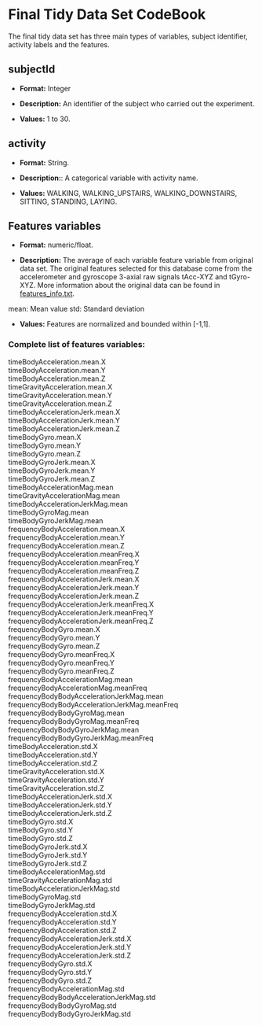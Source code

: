 # Final Tidy Data Set CodeBook

The final tidy data set has three main types of variables, subject identifier, activity labels and the features.

## subjectId

* **Format:** Integer

* **Description:** An identifier of the subject who carried out the experiment.

* **Values:** 1 to 30.


## activity

* **Format:** String.

* **Description:**: A categorical variable with activity name.

* **Values:** WALKING, WALKING_UPSTAIRS, WALKING_DOWNSTAIRS, SITTING, STANDING, LAYING.


## Features variables

* **Format:** numeric/float.

* **Description:** The average of each variable feature variable from original data set. The original features selected for this database come from the accelerometer and gyroscope 3-axial raw signals tAcc-XYZ and tGyro-XYZ. More information about the original data can be found in [features_info.txt](/Getting-and-Cleaning-Data-Course-Project/blob/master/feature_info.txt).

mean: Mean value
std: Standard deviation

* **Values:** Features are normalized and bounded within [-1,1].

### Complete list of features variables:

timeBodyAcceleration.mean.X  
timeBodyAcceleration.mean.Y  
timeBodyAcceleration.mean.Z  
timeGravityAcceleration.mean.X  
timeGravityAcceleration.mean.Y  
timeGravityAcceleration.mean.Z  
timeBodyAccelerationJerk.mean.X  
timeBodyAccelerationJerk.mean.Y  
timeBodyAccelerationJerk.mean.Z  
timeBodyGyro.mean.X  
timeBodyGyro.mean.Y  
timeBodyGyro.mean.Z  
timeBodyGyroJerk.mean.X  
timeBodyGyroJerk.mean.Y  
timeBodyGyroJerk.mean.Z  
timeBodyAccelerationMag.mean  
timeGravityAccelerationMag.mean  
timeBodyAccelerationJerkMag.mean  
timeBodyGyroMag.mean  
timeBodyGyroJerkMag.mean  
frequencyBodyAcceleration.mean.X  
frequencyBodyAcceleration.mean.Y  
frequencyBodyAcceleration.mean.Z  
frequencyBodyAcceleration.meanFreq.X  
frequencyBodyAcceleration.meanFreq.Y  
frequencyBodyAcceleration.meanFreq.Z  
frequencyBodyAccelerationJerk.mean.X  
frequencyBodyAccelerationJerk.mean.Y  
frequencyBodyAccelerationJerk.mean.Z  
frequencyBodyAccelerationJerk.meanFreq.X  
frequencyBodyAccelerationJerk.meanFreq.Y  
frequencyBodyAccelerationJerk.meanFreq.Z  
frequencyBodyGyro.mean.X  
frequencyBodyGyro.mean.Y  
frequencyBodyGyro.mean.Z  
frequencyBodyGyro.meanFreq.X  
frequencyBodyGyro.meanFreq.Y  
frequencyBodyGyro.meanFreq.Z  
frequencyBodyAccelerationMag.mean  
frequencyBodyAccelerationMag.meanFreq  
frequencyBodyBodyAccelerationJerkMag.mean  
frequencyBodyBodyAccelerationJerkMag.meanFreq  
frequencyBodyBodyGyroMag.mean  
frequencyBodyBodyGyroMag.meanFreq  
frequencyBodyBodyGyroJerkMag.mean  
frequencyBodyBodyGyroJerkMag.meanFreq  
timeBodyAcceleration.std.X  
timeBodyAcceleration.std.Y  
timeBodyAcceleration.std.Z  
timeGravityAcceleration.std.X  
timeGravityAcceleration.std.Y  
timeGravityAcceleration.std.Z  
timeBodyAccelerationJerk.std.X  
timeBodyAccelerationJerk.std.Y  
timeBodyAccelerationJerk.std.Z  
timeBodyGyro.std.X  
timeBodyGyro.std.Y  
timeBodyGyro.std.Z  
timeBodyGyroJerk.std.X  
timeBodyGyroJerk.std.Y  
timeBodyGyroJerk.std.Z  
timeBodyAccelerationMag.std  
timeGravityAccelerationMag.std  
timeBodyAccelerationJerkMag.std  
timeBodyGyroMag.std  
timeBodyGyroJerkMag.std  
frequencyBodyAcceleration.std.X  
frequencyBodyAcceleration.std.Y  
frequencyBodyAcceleration.std.Z  
frequencyBodyAccelerationJerk.std.X  
frequencyBodyAccelerationJerk.std.Y  
frequencyBodyAccelerationJerk.std.Z  
frequencyBodyGyro.std.X  
frequencyBodyGyro.std.Y  
frequencyBodyGyro.std.Z  
frequencyBodyAccelerationMag.std  
frequencyBodyBodyAccelerationJerkMag.std  
frequencyBodyBodyGyroMag.std  
frequencyBodyBodyGyroJerkMag.std  